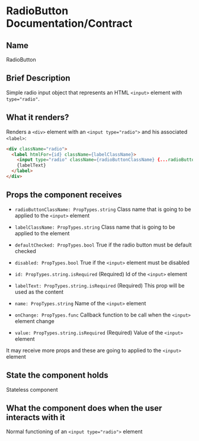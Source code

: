 
# RadioButton Documentation/Contract

## Name
RadioButton

## Brief Description
Simple radio input object that represents an HTML `<input>` element with `type="radio"`.

## What it renders?
Renders a `<div>` element with an `<input type="radio">` and his associated `<label>`:

```html
<div className="radio">
  <label htmlFor={id} className={labelClassName}>
    <input type="radio" className={radioButtonClassName} {...radioButtonProps} {...otherProps} />
    {labelText}
  </label>
</div>
```

## Props the component receives


- `radioButtonClassName: PropTypes.string`  Class name that is going to be applied to the `<input>` element


- `labelClassName: PropTypes.string`  Class name that is going to be applied to the <label> element


- `defaultChecked: PropTypes.bool`  True if the radio button must be default checked


- `disabled: PropTypes.bool`  True if the `<input>` element must be disabled


- `id: PropTypes.string.isRequired` (Required)  Id of the `<input>` element


- `labelText: PropTypes.string.isRequired` (Required)  This prop will be used as the <label> content


- `name: PropTypes.string`  Name of the `<input>` element


- `onChange: PropTypes.func`  Callback function to be call when the `<input>` element change


- `value: PropTypes.string.isRequired` (Required)  Value of the `<input>` element

It may receive more props and these are going to applied to the `<input>` element


## State the component holds
Stateless component

## What the component does when the user interacts with it
Normal functioning of an `<input type="radio">` element
